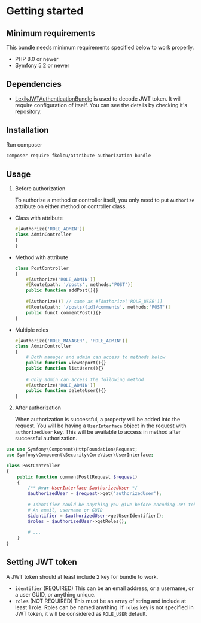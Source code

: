 Getting started
=============

Minimum requirements
-------------------

This bundle needs minimum requirements specified below to work properly.

- PHP 8.0 or newer
- Symfony 5.2 or newer

Dependencies
-------------

- [LexikJWTAuthenticationBundle](https://github.com/lexik/LexikJWTAuthenticationBundle) is used to decode JWT token.
  It will require configuration of itself. You can see the details by checking it's repository.

Installation
-----------

Run composer

```bash
composer require fkolcu/attribute-authorization-bundle
```

Usage
-----

1. Before authorization

   To authorize a method or controller itself, you only need to put
   `Authorize` attribute on either method or controller class.

- Class with attribute

  ```php
  #[Authorize('ROLE_ADMIN')]
  class AdminController 
  {
  }
  ```

- Method with attribute

  ```php
  class PostController
  {
      #[Authorize('ROLE_ADMIN')]
      #[Route(path: '/posts', methods:'POST')]
      public function addPost(){}
      
      #[Authorize()] // same as #[Authorize('ROLE_USER')]
      #[Route(path: '/posts/{id}/comments', methods:'POST')]
      public funct commentPost(){}
  }
  ```

- Multiple roles

  ```php
  #[Authorize('ROLE_MANAGER', 'ROLE_ADMIN')]
  class AdminController
  {
      # Both manager and admin can access to methods below
      public function viewReport(){}
      public function listUsers(){}
      
      # Only admin can access the following method
      #[Authorize('ROLE_ADMIN')]
      public function deleteUser(){}
  }
  ```

2. After authorization

   When authorization is successful, a property will be added into the request.
   You will be having a `UserInterface` object in the request with `authorizedUser` key.
   This will be available to access in method after successful authorization.

```php
use use Symfony\Component\HttpFoundation\Request;
use Symfony\Component\Security\Core\User\UserInterface;

class PostController
{
    public function commentPost(Request $request)
    {
        /** @var UserInterface $authorizedUser */
        $authorizedUser = $request->get('authorizedUser');
        
        # Identifier could be anything you give before encoding JWT token
        # An email, username or GUID
        $identifier = $authorizedUser->getUserIdentifier();
        $roles = $authorizedUser->getRoles();
        
        # ...
    }
}
```

Setting JWT token
--------------

A JWT token should at least include 2 key for bundle to work.

- `identifier` (REQUIRED) This can be an email address, or a username, or a user GUID, or anything
  unique.
- `roles` (NOT REQUIRED) This must be an array of string and include at least 1 role.
  Roles can be named anything. If `roles` key is not specified in JWT token, it will be considered
  as `ROLE_USER` default.
